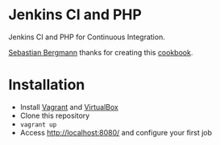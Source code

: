 Jenkins CI and PHP
=================

Jenkins CI and PHP for Continuous Integration.

[Sebastian Bergmann](http://sebastian-bergmann.de/) thanks for creating this [cookbook](http://jenkins-php.org/).

# Installation
  
* Install [Vagrant](http://www.vagrantup.com/) and [VirtualBox](https://www.virtualbox.org/)
* Clone this repository
* `vagrant up`
* Access [http://localhost:8080/](http://localhost:8080/) and configure your first job
